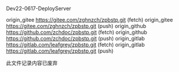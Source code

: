 Dev22-0617-DeployServer

origin_gitee    https://gitee.com/zghnzch/zpbstp.git (fetch)
origin_gitee    https://gitee.com/zghnzch/zpbstp.git (push)
origin_github   https://github.com/zchdoc/zpbstp.git (fetch)
origin_github   https://github.com/zchdoc/zpbstp.git (push)
origin_gitlab   https://gitlab.com/leafgrey/zpbstp.git (fetch)
origin_gitlab   https://gitlab.com/leafgrey/zpbstp.git (push)

此文件记录内容已废弃
